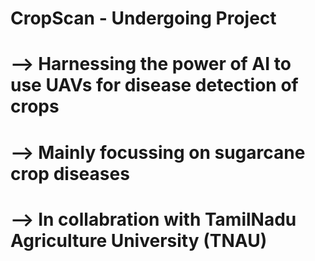# CropScan - Undergoing Project
#
# --> Harnessing the power of AI to use UAVs for disease detection of crops
# --> Mainly focussing on sugarcane crop diseases
# --> In collabration with TamilNadu Agriculture University (TNAU)
